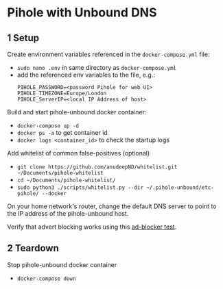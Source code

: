 # Pihole with Unbound DNS

## 1 Setup

Create environment variables referenced in the ``docker-compose.yml`` file:
- ``sudo nano .env`` in same directory as ``docker-compose.yml``
- add the referenced env variables to the file, e.g.:
    ```
    PIHOLE_PASSWORD=<password Pihole for web UI>
    PIHOLE_TIMEZONE=Europe/London
    PIHOLE_ServerIP=<local IP Address of host>
    ```

Build and start pihole-unbound docker container:
- ``docker-compose up -d`` 
- ``docker ps -a`` to get container id
- ``docker logs <container_id>`` to check the startup logs

Add whitelist of common false-positives (optional)
- ``git clone https://github.com/anudeepND/whitelist.git ~/Documents/pihole-whitelist``
- ``cd ~/Documents/pihole-whitelist/``  
- ``sudo python3 ./scripts/whitelist.py --dir ~/.pihole-unbound/etc-pihole/ --docker``

On your home network's router, change the default DNS server to point to the IP address of the pihole-unbound host.

Verify that advert blocking works using this [ad-blocker test](https://ads-blocker.com/testing/).

## 2 Teardown

Stop pihole-unbound docker container
- ``docker-compose down``
